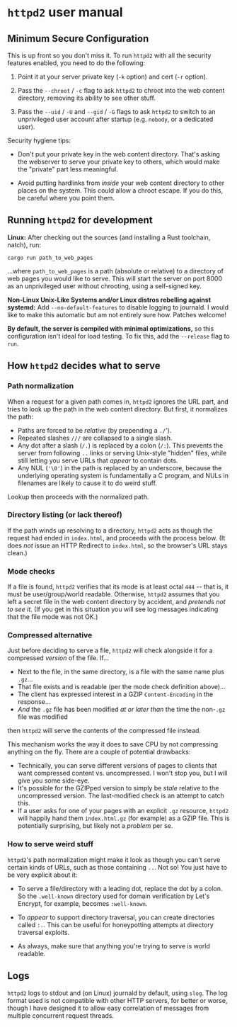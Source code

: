 # `httpd2` user manual

## Minimum Secure Configuration

This is up front so you don't miss it. To run `httpd2` with all the security
features enabled, you need to do the following:

1. Point it at your server private key (`-k` option) and cert (`-r` option).

2. Pass the `--chroot` / `-c` flag to ask `httpd2` to chroot into the web
   content directory, removing its ability to see other stuff.

3. Pass the `--uid` / `-U` and `--gid` / `-G` flags to ask `httpd2` to switch to
   an unprivileged user account after startup (e.g. `nobody`, or a dedicated
   user).

Security hygiene tips:

- Don't put your private key in the web content directory. That's asking the
  webserver to serve your private key to others, which would make the "private"
  part less meaningful.

- Avoid putting hardlinks from _inside_ your web content directory to other
  places on the system. This could allow a chroot escape. If you do this, be
  careful where you point them.

## Running `httpd2` for development

**Linux:** After checking out the sources (and installing a Rust toolchain,
natch), run:

```shell
cargo run path_to_web_pages
```

...where `path_to_web_pages` is a path (absolute or relative) to a directory of
web pages you would like to serve. This will start the server on port 8000 as an
unprivileged user without chrooting, using a self-signed key.

**Non-Linux Unix-Like Systems and/or Linux distros rebelling against systemd:**
Add `--no-default-features` to disable logging to journald. I would like to make
this automatic but am not entirely sure how. Patches welcome!

**By default, the server is compiled with minimal optimizations,** so this
configuration isn't ideal for load testing. To fix this, add the `--release`
flag to `run`.

## How `httpd2` decides what to serve

### Path normalization

When a request for a given path comes in, `httpd2` ignores the URL part, and
tries to look up the path in the web content directory. But first, it normalizes
the path:

- Paths are forced to be _relative_ (by prepending a `./`').
- Repeated slashes `///` are collapsed to a single slash.
- Any dot after a slash (`/.`) is replaced by a colon (`/:`). This prevents the
  server from following `..` links or serving Unix-style "hidden" files, while
  still letting you serve URLs that _appear_ to contain dots.
- Any NUL (`'\0'`) in the path is replaced by an underscore, because the
  underlying operating system is fundamentally a C program, and NULs in
  filenames are likely to cause it to do weird stuff.

Lookup then proceeds with the normalized path.

### Directory listing (or lack thereof)

If the path winds up resolving to a directory, `httpd2` acts as though the
request had ended in `index.html`, and proceeds with the process below. (It does
_not_ issue an HTTP Redirect to `index.html`, so the browser's URL stays clean.)

### Mode checks

If a file is found, `httpd2` verifies that its mode is at least octal `444` --
that is, it must be user/group/world readable. Otherwise, `httpd2` assumes that
you left a secret file in the web content directory by accident, and _pretends
not to see it._ (If you get in this situation you will see log messages
indicating that the file mode was not OK.)

### Compressed alternative

Just before deciding to serve a file, `httpd2` will check alongside it for a
compressed _version_ of the file. If...

- Next to the file, in the same directory, is a file with the same name plus
  `.gz`...
- That file exists and is readable (per the mode check definition above)...
- The client has expressed interest in a GZIP `Content-Encoding` in the
  response...
- _And_ the `.gz` file has been modified _at or later than_ the time the
  non-`.gz` file was modified

then `httpd2` will serve the contents of the compressed file instead.

This mechanism works the way it does to save CPU by not compressing anything on
the fly. There are a couple of potential drawbacks:

- Technically, you can serve different versions of pages to clients that want
  compressed content vs. uncompressed. I won't stop you, but I will give you
  some side-eye.
- It's possible for the GZIPped version to simply be _stale_ relative to the
  uncompressed version. The last-modified check is an attempt to catch this.
- If a user asks for one of your pages with an explicit `.gz` resource, `httpd2`
  will happily hand them `index.html.gz` (for example) as a GZIP file. This is
  potentially surprising, but likely not a _problem_ per se.

### How to serve weird stuff

`httpd2`'s path normalization might make it look as though you can't serve
certain kinds of URLs, such as those containing `..`. Not so! You just have to
be very explicit about it:

- To serve a file/directory with a leading dot, replace the dot by a colon. So
  the `.well-known` directory used for domain verification by Let's Encrypt, for
  example, becomes `:well-known`.

- To _appear_ to support directory traversal, you can create directories called
  `:.`. This can be useful for honeypotting attempts at directory traversal
  exploits.

- As always, make sure that anything you're trying to serve is world readable.

## Logs

`httpd2` logs to stdout and (on Linux) journald by default, using `slog`. The
log format used is not compatible with other HTTP servers, for better or worse,
though I have designed it to allow easy correlation of messages from multiple
concurrent request threads.

